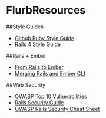 # FlurbResources

##Style Guides
* [Github Ruby Style Guide](https://github.com/styleguide/ruby/)
* [Rails 4 Style Guide](https://github.com/bbatsov/rails-style-guide)

##Rails + Ember
* [From Rails to Ember](http://fromrailstoember.com/)
* [Merging Rails and Ember CLI](http://smashingboxes.com/blog/merging-rails-and-ember-cli)

##Web Security
* [OWASP Top 10 Vulnerabilities]( https://www.owasp.org/index.php/Top_10_2013-Table_of_Contents)
* [Rails Security Guide]( http://guides.rubyonrails.org/security.html)
* [OWASP Rails Security Cheat Sheet](https://www.owasp.org/index.php/Ruby_on_Rails_Cheatsheet)
